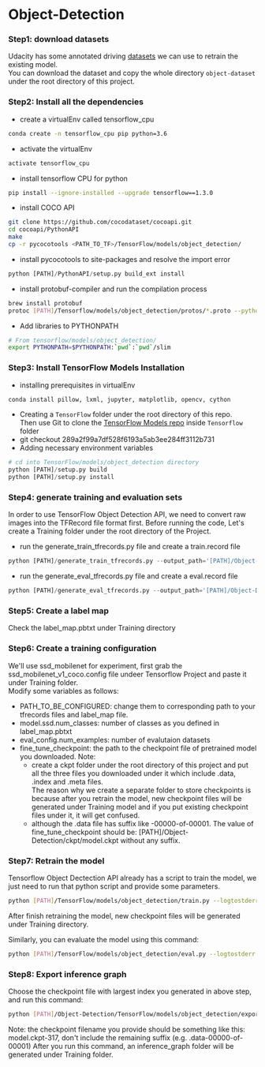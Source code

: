 # Object-Detection

### Step1: download datasets
Udacity has some annotated driving [datasets](https://github.com/udacity/self-driving-car/tree/master/annotations) we can use to retrain the existing model. <br/>
You can download the dataset and copy the whole directory `object-dataset` under the root directory of this project.


### Step2: Install all the dependencies
* create a virtualEnv called tensorflow_cpu
```bash
conda create -n tensorflow_cpu pip python=3.6
```

* activate the virtualEnv
```bash
activate tensorflow_cpu
```

* install tensorflow CPU for python
```bash
pip install --ignore-installed --upgrade tensorflow==1.3.0
```

* install COCO API
```bash
git clone https://github.com/cocodataset/cocoapi.git
cd cocoapi/PythonAPI
make
cp -r pycocotools <PATH_TO_TF>/TensorFlow/models/object_detection/
```

* install pycocotools to site-packages and resolve the import error
```python
python [PATH]/PythonAPI/setup.py build_ext install
```

* install protobuf-compiler and run the compilation process 
```bash
brew install protobuf
protoc [PATH]/Tensorflow/models/object_detection/protos/*.proto --python_out=.
```

* Add libraries to PYTHONPATH
```bash
# From tensorflow/models/object_detection/
export PYTHONPATH=$PYTHONPATH:`pwd`:`pwd`/slim
```

### Step3: Install TensorFlow Models Installation
* installing prerequisites in virtualEnv
```bash
conda install pillow, lxml, jupyter, matplotlib, opencv, cython
```
* Creating a `TensorFlow` folder under the root directory of this repo. <br/>
  Then use Git to clone the [TensorFlow Models repo](https://github.com/tensorflow/models) inside `Tensorflow` folder
* git checkout 289a2f99a7df528f6193a5ab3ee284ff3112b731
* Adding necessary environment variables
```python
# cd into TensorFlow/models/object_detection directory
python [PATH]/setup.py build
python [PATH]/setup.py install
```
  
### Step4: generate training and evaluation sets
In order to use TensorFlow Object Detection API, we need to convert raw images into the TFRecord file format first.
Before running the code, Let's create a Training folder under the root directory of the Project.
* run the generate_train_tfrecords.py file and create a train.record file
```python
python [PATH]/generate_train_tfrecords.py --output_path='[PATH]/Object-Detection/Training/train.record'
```

* run the generate_eval_tfrecords.py file and create a eval.record file
```python
python [PATH]/generate_eval_tfrecords.py --output_path='[PATH]/Object-Detection/Training/eval.record'
```

### Step5: Create a label map
Check the label_map.pbtxt under Training directory

### Step6: Create a training configuration
We'll use ssd_mobilenet for experiment, first grab the ssd_mobilenet_v1_coco.config file undeer Tensorflow Project and paste it under Training folder. <br/>
Modify some variables as follows:
* PATH_TO_BE_CONFIGURED: change them to corresponding path to your tfrecords files and label_map file.
* model.ssd.num_classes: number of classes as you defined in label_map.pbtxt
* eval_config.num_examples: number of evalutaion datasets
* fine_tune_checkpoint: the path to the checkpoint file of pretrained model you downloaded. Note: <br/>
    * create a ckpt folder under the root directory of this project and put all the three files you downloaded under it which include .data, .index and .meta files. <br/>
      The reason why we create a separate folder to store checkpoints is because after you retrain the model, new checkpoint files will be generated under Training model and if you put existing checkpoint files under it, it will get confused.
    * although the .data file has suffix like -00000-of-00001. The value of fine_tune_checkpoint should be: [PATH]/Object-Detection/ckpt/model.ckpt without any suffix.

### Step7: Retrain the model
Tensorflow Object Dectection API already has a script to train the model, we just need to run that python script and provide some parameters. <br/>
```bash
python [PATH]/TensorFlow/models/object_detection/train.py --logtostderr --pipeline_config_path=[PATH]/Object-Detection/Training/ssd_mobilenet_v1_coco.config --train_dir=Training/
```
After finish retraining the model, new checkpoint files will be generated under Training directory. <br/>

Similarly, you can evaluate the model using this command: <br/>
```bash
python [PATH]/TensorFlow/models/object_detection/eval.py --logtostderr --checkpoint_dir=Training/ --eval_dir=Training/Evaluation/
```

### Step8: Export inference graph
Choose the checkpoint file with largest index you generated in above step, and run this command:
```bash
python [PATH]/Object-Detection/TensorFlow/models/object_detection/export_inference_graph.py --input_type image_tensor --pipeline_config_path Training/ssd_mobilenet_v1_coco.config --trained_checkpoint_prefix Training/model.ckpt-317(e.g 317 is the largest index) --output_directory Training/inference_graph
```
Note: the checkpoint filename you provide should be something like this: model.ckpt-317, don't include the remaining suffix (e.g.  .data-00000-of-00001)
After you run this command, an inference_graph folder will be generated under Training folder.